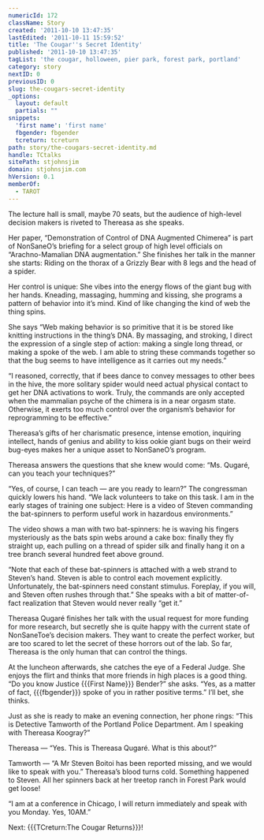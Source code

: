 ```yaml
---
numericId: 172
className: Story
created: '2011-10-10 13:47:35'
lastEdited: '2011-10-11 15:59:52'
title: 'The Cougar''s Secret Identity'
published: '2011-10-10 13:47:35'
tagList: 'the cougar, holloween, pier park, forest park, portland'
category: story
nextID: 0
previousID: 0
slug: the-cougars-secret-identity
_options:
  layout: default
  partials: ""
snippets:
  'first name': 'first name'
  fbgender: fbgender
  tcreturn: tcreturn
path: story/the-cougars-secret-identity.md
handle: TCtalks
sitePath: stjohnsjim
domain: stjohnsjim.com
hVersion: 0.1
memberOf:
  - TAROT
---
```

The lecture hall is small, maybe 70 seats, but the audience of high-level decision makers is riveted to Thereasa as she speaks.

Her paper, “Demonstration of Control of DNA Augmented Chimerea” is part of NonSaneO’s briefing for a select group of high level officials on “Arachno-Mamalian DNA augmentation.” She finishes her talk in the manner she starts: Riding on the thorax of a Grizzly Bear with 8 legs and the head of a spider.

Her control is unique: She vibes into the energy flows of the giant bug with her hands. Kneading, massaging, humming and kissing, she programs a pattern of behavior into it’s mind. Kind of like changing the kind of web the thing spins.

She says “Web making behavior is so primitive that it is be stored like knitting instructions in the thing’s DNA. By massaging, and stroking, I direct the expression of a single step of action: making a single long thread, or making a spoke of the web. I am able to string these commands together so that the bug seems to have intelligence as it carries out my needs.”

“I reasoned, correctly, that if bees dance to convey messages to other bees in the hive, the more solitary spider would need actual physical contact to get her DNA activations to work. Truly, the commands are only accepted when the mammalian psyche of the chimera is in a near orgasm state. Otherwise, it exerts too much control over the organism’s behavior for reprogramming to be effective.”

Thereasa’s gifts of her charismatic presence, intense emotion, inquiring intellect, hands of genius and ability to kiss ookie giant bugs on their weird bug-eyes makes her a unique asset to NonSaneO’s program.

Thereasa answers the questions that she knew would come: “Ms. Qugaré, can you teach your techniques?”

“Yes, of course, I can teach — are you ready to learn?” The congressman quickly lowers his hand. “We lack volunteers to take on this task. I am in the early stages of training one subject: Here is a video of Steven commanding the bat-spinners to perform useful work in hazardous environments.”

The video shows a man with two bat-spinners: he is waving his fingers mysteriously as the bats spin webs around a cake box: finally they fly straight up, each pulling on a thread of spider silk and finally hang it on a tree branch several hundred feet above ground.

“Note that each of these bat-spinners is attached with a web strand to Steven’s hand. Steven is able to control each movement explicitly. Unfortunately, the bat-spinners need constant stimulus. Foreplay, if you will, and Steven often rushes through that.” She speaks with a bit of matter-of-fact realization that Steven would never really “get it.”

Thereasa Qugaré finishes her talk with the usual request for more funding for more research, but secretly she is quite happy with the current state of NonSaneToe’s decision makers. They want to create the perfect worker, but are too scared to let the secret of these horrors out of the lab. So far, Thereasa is the only human that can control the things.

At the luncheon afterwards, she catches the eye of a Federal Judge. She enjoys the flirt and thinks that more friends in high places is a good thing. “Do you know Justice {{{First Name}}} Bender?” she asks. “Yes, as a matter of fact, {{{fbgender}}} spoke of you in rather positive terms.” I’ll bet, she thinks.

Just as she is ready to make an evening connection, her phone rings: “This is Detective Tamworth of the Portland Police Department. Am I speaking with Thereasa Koogray?”

Thereasa — “Yes. This is Thereasa Qugaré. What is this about?”

Tamworth — “A Mr Steven Boitoi has been reported missing, and we would like to speak with you.” Thereasa’s blood turns cold. Something happened to Steven. All her spinners back at her treetop ranch in Forest Park would get loose!

“I am at a conference in Chicago, I will return immediately and speak with you Monday. Yes, 10AM.”

Next: {{{TCreturn:The Cougar Returns}}}! 


